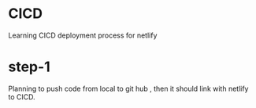 # CICD
Learning CICD deployment process for netlify 

# step-1
Planning to push code from local to git hub , then it should link with netlify to CICD. 

